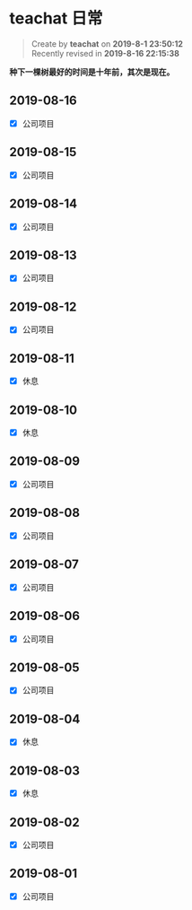 teachat 日常
===

> Create by **teachat** on **2019-8-1 23:50:12**  
> Recently revised in **2019-8-16 22:15:38**

**种下一棵树最好的时间是十年前，其次是现在。**

## 2019-08-16

- [x] 公司项目
  
## 2019-08-15

- [x] 公司项目

## 2019-08-14

- [x] 公司项目

## 2019-08-13

- [x] 公司项目

## 2019-08-12

- [x] 公司项目

## 2019-08-11

- [x] 休息

## 2019-08-10

- [x] 休息

## 2019-08-09

- [x] 公司项目

## 2019-08-08

- [x] 公司项目

## 2019-08-07

- [x] 公司项目

## 2019-08-06

- [x] 公司项目

## 2019-08-05

- [x] 公司项目

## 2019-08-04

- [x] 休息

## 2019-08-03

- [x] 休息

## 2019-08-02

- [x] 公司项目

## 2019-08-01

- [x] 公司项目






